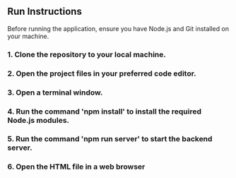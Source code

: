 ## Run Instructions

Before running the application, ensure you have Node.js and Git installed on your machine. 
### 1. Clone the repository to your local machine.
### 2. Open the project files in your preferred code editor.
### 3. Open a terminal window.
### 4. Run the command 'npm install' to install the required Node.js modules.
### 5. Run the command 'npm run server' to start the backend server.
### 6. Open the HTML file in a web browser
